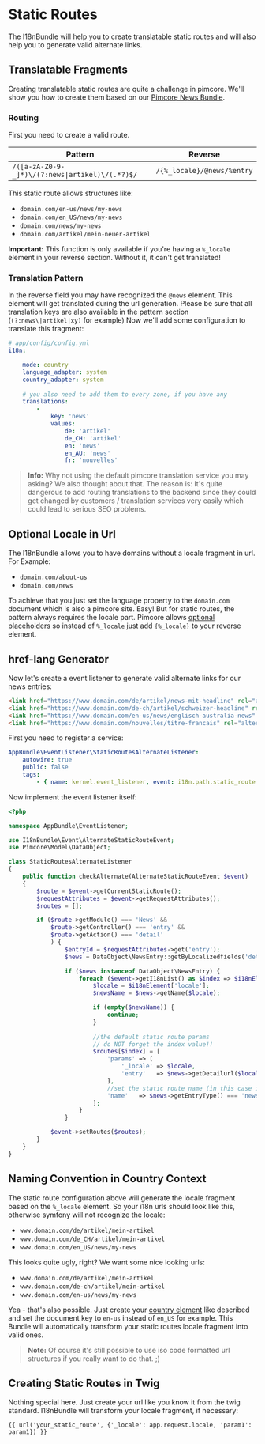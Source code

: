 # Static Routes
The I18nBundle will help you to create translatable static routes and will also help you to generate valid alternate links.

## Translatable Fragments
Creating translatable static routes are quite a challenge in pimcore. 
We'll show you how to create them based on our [Pimcore News Bundle](https://github.com/dachcom-digital/pimcore-news).

### Routing
First you need to create a valid route. 

| Pattern | Reverse |
|---------|-------------|
| `/([a-zA-Z0-9-_]*)\/(?:news\|artikel)\/(.*?)$/` | `/{%_locale}/@news/%entry` |

This static route allows structures like:

- `domain.com/en-us/news/my-news`
- `domain.com/en_US/news/my-news`
- `domain.com/news/my-news`
- `domain.com/artikel/mein-neuer-artikel`

**Important:** This function is only available if you're having a `%_locale` element in your reverse section. Without it, it can't get translated!

### Translation Pattern
In the reverse field you may have recognized the `@news` element. This element will get translated during the url generation.
Please be sure that all translation keys are also available in the pattern section (`(?:news\|artikel|xy)` for example)
Now we'll add some configuration to translate this fragment:

```yaml
# app/config/config.yml
i18n:

    mode: country
    language_adapter: system
    country_adapter: system
    
    # you also need to add them to every zone, if you have any
    translations:
        -
            key: 'news'
            values:
                de: 'artikel'
                de_CH: 'artikel'
                en: 'news'
                en_AU: 'news'
                fr: 'nouvelles'
```

> **Info:** Why not using the default pimcore translation service you may asking? We also thought about that. 
> The reason is: It's quite dangerous to add routing translations to the backend since they could get changed by customers / translation services very easily which could lead to serious SEO problems.

## Optional Locale in Url
The I18nBundle allows you to have domains without a locale fragment in url. For Example:
- `domain.com/about-us`
- `domain.com/news`

To achieve that you just set the language property to the `domain.com` document which is also a pimcore site. Easy! But for static routes, the pattern always requires the locale part.
Pimcore allows [optional placeholders](https://pimcore.com/docs/5.0.x/MVC/Routing_and_URLs/Custom_Routes.html#page_Building_URLs_based_on_Custom_Routes) so instead of `%_locale` just add `{%_locale}` to your reverse element.

## href-lang Generator
Now let's create a event listener to generate valid alternate links for our news entries:

```html
<link href="https://www.domain.com/de/artikel/news-mit-headline" rel="alternate" hreflang="de" />
<link href="https://www.domain.com/de-ch/artikel/schweizer-headline" rel="alternate" hreflang="de-ch" />
<link href="https://www.domain.com/en-us/news/englisch-australia-news" rel="alternate" hreflang="en-au" />
<link href="https://www.domain.com/nouvelles/titre-francais" rel="alternate" hreflang="fr" />
```

First you need to register a service:
```yaml
AppBundle\EventListener\StaticRoutesAlternateListener:
    autowire: true
    public: false
    tags:
        - { name: kernel.event_listener, event: i18n.path.static_route.alternate, method: checkAlternate }
```

Now implement the event listener itself:
```php
<?php

namespace AppBundle\EventListener;

use I18nBundle\Event\AlternateStaticRouteEvent;
use Pimcore\Model\DataObject;

class StaticRoutesAlternateListener
{
    public function checkAlternate(AlternateStaticRouteEvent $event)
    {
        $route = $event->getCurrentStaticRoute();
        $requestAttributes = $event->getRequestAttributes();
        $routes = [];

        if ($route->getModule() === 'News' &&
            $route->getController() === 'entry' &&
            $route->getAction() === 'detail'
            ) {
                $entryId = $requestAttributes->get('entry');
                $news = DataObject\NewsEntry::getByLocalizedfields('detailUrl', $entryId, $requestAttributes->get('_locale'), ['limit' => 1]);

                if ($news instanceof DataObject\NewsEntry) {
                    foreach ($event->getI18nList() as $index => $i18nElement) {
                        $locale = $i18nElement['locale'];
                        $newsName = $news->getName($locale);

                        if (empty($newsName)) {
                            continue;
                        }
                        
                        //the default static route params
                        // do NOT forget the index value!!
                        $routes[$index] = [
                            'params' => [
                                '_locale' => $locale,
                                'entry'   => $news->getDetailurl($locale),
                            ],
                            //set the static route name (in this case it depends on the entry type.
                            'name'   => $news->getEntryType() === 'news' ? 'news_detail' : 'blog_detail'
                        ];
                    }
                }

            $event->setRoutes($routes);
        }
    }
}
```

## Naming Convention in Country Context
The static route configuration above will generate the locale fragment based on the `%_locale` element. 
So your i18n urls should look like this, otherwise symfony will not recognize the locale:
- `www.domain.com/de/artikel/mein-artikel`
- `www.domain.com/de_CH/artikel/mein-artikel`
- `www.domain.com/en_US/news/my-news`

This looks quite ugly, right? We want some nice looking urls:
- `www.domain.com/de/artikel/mein-artikel`
- `www.domain.com/de-ch/artikel/mein-artikel`
- `www.domain.com/en-us/news/my-news`

Yea - that's also possible. Just create your [country element](27_Countries.md) like described and set the document key to `en-us` instead of `en_US` for example.
This Bundle will automatically transform your static routes locale fragment into valid ones.

> **Note:** Of course it's still possible to use iso code formatted url structures if you really want to do that. ;)

## Creating Static Routes in Twig 
Nothing special here. Just create your url like you know it from the twig standard.
I18nBundle will transform your locale fragment, if necessary:

```twig
{{ url('your_static_route', {'_locale': app.request.locale, 'param1': param1}) }}
```